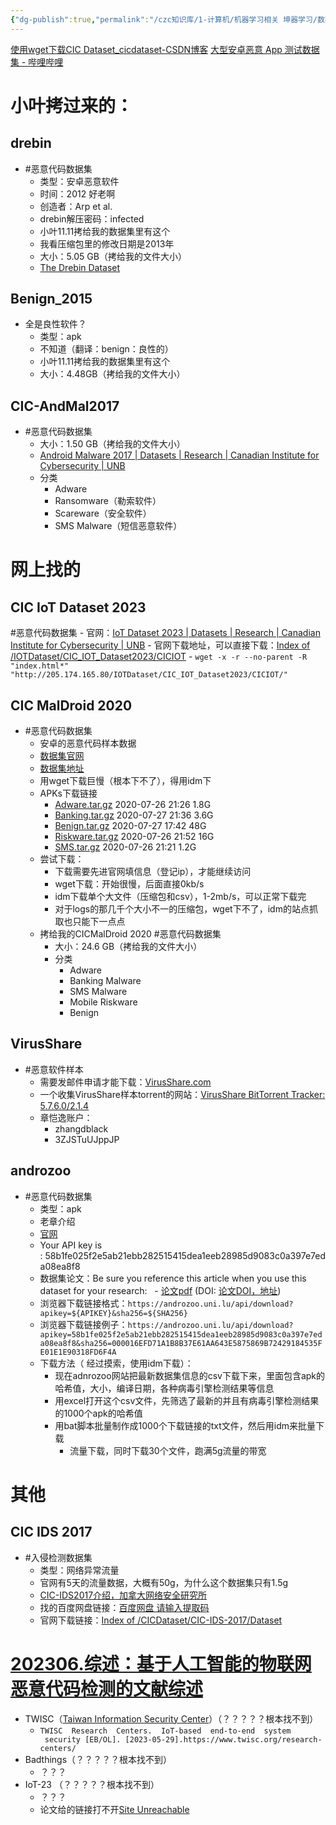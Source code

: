```yaml
---
{"dg-publish":true,"permalink":"/czc知识库/1-计算机/机器学习相关 坤器学习/数据集收集/","dgPassFrontmatter":true,"created":"2024-06-18T17:45:21.177+08:00","updated":"2024-12-08T12:21:39.561+08:00"}
---
```



[使用wget下载CIC Dataset\_cicdataset-CSDN博客](https://blog.csdn.net/Drifter_Galaxy/article/details/124816223)
[大型安卓恶意 App 测试数据集 - 哔哩哔哩](https://www.bilibili.com/read/cv16627826/)

# 小叶拷过来的：

## drebin
- #恶意代码数据集
	- 类型：安卓恶意软件
	- 时间：2012 好老啊
	- 创造者：Arp et al.
	- drebin解压密码：infected
	- 小叶11.11拷给我的数据集里有这个
	- 我看压缩包里的修改日期是2013年
	- 大小：5.05 GB（拷给我的文件大小）
	- [The Drebin Dataset](https://drebin.mlsec.org/)

## Benign_2015
- 全是良性软件？
	- 类型：apk
	- 不知道（翻译：benign：良性的）
	- 小叶11.11拷给我的数据集里有这个
	- 大小：4.48GB（拷给我的文件大小）

## CIC-AndMal2017 
- #恶意代码数据集
	- 大小：1.50 GB（拷给我的文件大小） 
	- [Android Malware 2017 | Datasets | Research | Canadian Institute for Cybersecurity | UNB](https://www.unb.ca/cic/datasets/andmal2017.html)
	- 分类
		- Adware
		- Ransomware（勒索软件）
		- Scareware（安全软件）
		- SMS Malware（短信恶意软件）

# 网上找的
## CIC IoT Dataset 2023
#恶意代码数据集 
	- 官网：[IoT Dataset 2023 | Datasets | Research | Canadian Institute for Cybersecurity | UNB](https://www.unb.ca/cic/datasets/iotdataset-2023.html)
	- 官网下载地址，可以直接下载：[Index of /IOTDataset/CIC\_IOT\_Dataset2023/CICIOT](http://205.174.165.80/IOTDataset/CIC_IOT_Dataset2023/CICIOT/)
	- `wget -x -r --no-parent -R "index.html*" "http://205.174.165.80/IOTDataset/CIC_IOT_Dataset2023/CICIOT/"`

## CIC MalDroid 2020
- #恶意代码数据集 
	- 安卓的恶意代码样本数据
	- [数据集官网](https://www.unb.ca/cic/datasets/maldroid-2020.html)
	- [数据集地址](http://205.174.165.80/CICDataset/MalDroid-2020/Dataset/)
	- 用wget下载巨慢（根本下不了），得用idm下
	- APKs下载链接
		- [Adware.tar.gz](http://205.174.165.80/CICDataset/MalDroid-2020/Dataset/APKs/Adware.tar.gz) 2020-07-26 21:26 1.8G
		- [Banking.tar.gz](http://205.174.165.80/CICDataset/MalDroid-2020/Dataset/APKs/Banking.tar.gz) 2020-07-27 21:36 3.6G
		- [Benign.tar.gz](http://205.174.165.80/CICDataset/MalDroid-2020/Dataset/APKs/Benign.tar.gz) 2020-07-27 17:42 48G
		- [Riskware.tar.gz](http://205.174.165.80/CICDataset/MalDroid-2020/Dataset/APKs/Riskware.tar.gz) 2020-07-26 21:52 16G
		- [SMS.tar.gz](http://205.174.165.80/CICDataset/MalDroid-2020/Dataset/APKs/SMS.tar.gz) 2020-07-26 21:21 1.2G
	- 尝试下载：
		- 下载需要先进官网填信息（登记ip），才能继续访问
		- wget下载：开始很慢，后面直接0kb/s
		- idm下载单个大文件（压缩包和csv），1-2mb/s，可以正常下载完
		- 对于logs的那几千个大小不一的压缩包，wget下不了，idm的站点抓取也只能下一点点
	- 拷给我的CICMalDroid 2020 #恶意代码数据集
		- 大小：24.6 GB（拷给我的文件大小） 
		- 分类
			- Adware
			- Banking Malware
			- SMS Malware
			- Mobile Riskware
			- Benign

## VirusShare
- #恶意软件样本 
	- 需要发邮件申请才能下载：[VirusShare.com](https://virusshare.com/)
	- 一个收集VirusShare样本torrent的网站：[VirusShare BitTorrent Tracker: 5.7.6.0/2.1.4](http://71.105.224.114:6969/)
	- 章恺逸账户：
		- zhangdblack
		- 3ZJSTuUJppJP

## androzoo
- #恶意代码数据集 
	- 类型：apk
	- 老章介绍
	- [官网](https://androzoo.uni.lu/)
	- Your API key is : 58b1fe025f2e5ab21ebb282515415dea1eeb28985d9083c0a397e7eda08ea8f8
	- 数据集论文：Be sure you reference this article when you use this dataset for your research:   - [论文pdf](https://orbilu.uni.lu/bitstream/10993/27396/1/androzoo.pdf) (DOI: [论文DOI，地址](https://dl.acm.org/doi/10.1145/2901739.2903508))
	- 浏览器下载链接格式：`https://androzoo.uni.lu/api/download?apikey=${APIKEY}&sha256=${SHA256}`
	- 浏览器下载链接例子：`https://androzoo.uni.lu/api/download?apikey=58b1fe025f2e5ab21ebb282515415dea1eeb28985d9083c0a397e7eda08ea8f8&sha256=000016EFD71A1B8B37E61AA643E5875869B72429184535FE01E1E90318FD6F4A`
	- 下载方法（ 经过摸索，使用idm下载）：
		- 现在adnrozoo网站把最新数据集信息的csv下载下来，里面包含apk的哈希值，大小，编译日期，各种病毒引擎检测结果等信息
		- 用excel打开这个csv文件，先筛选了最新的并且有病毒引擎检测结果的1000个apk的哈希值
		- 用bat脚本批量制作成1000个下载链接的txt文件，然后用idm来批量下载
			- 流量下载，同时下载30个文件，跑满5g流量的带宽




# 其他

## CIC IDS 2017
- #入侵检测数据集 
	- 类型：网络异常流量
	- 官网有5天的流量数据，大概有50g，为什么这个数据集只有1.5g
	- [CIC-IDS2017介绍，加拿大网络安全研究所](https://www.unb.ca/cic/datasets/ids-2017.html)
	- 找的百度网盘链接：[百度网盘 请输入提取码](https://pan.baidu.com/s/13mp8W6spfA6jBFTrhUvtNA?pwd=9857)
	- 官网下载链接：[Index of /CICDataset/CIC-IDS-2017/Dataset](http://205.174.165.80/CICDataset/CIC-IDS-2017/Dataset/)






# [202306.综述：基于人工智能的物联网恶意代码检测的文献综述](202306.综述：基于人工智能的物联网恶意代码检测的文献综述.md)
- TWISC（[Taiwan Information Security Center](https://www.twisc.org/)）（？？？？？根本找不到）
	- `TWISC  Research  Centers.  IoT-based  end-to-end  system  security [EB/OL]. [2023-05-29].https://www.twisc.org/research-centers/`
- Badthings（？？？？？根本找不到）
	- ？？？
- IoT-23 （？？？？？根本找不到）
	- ？？？
	- 论文给的链接打不开[Site Unreachable](https://www.stratosphereip.org/datesets-iot23)
